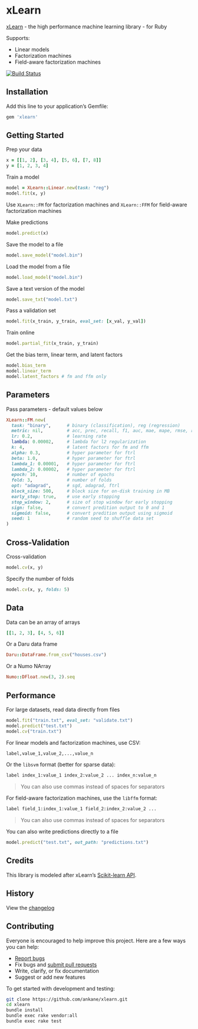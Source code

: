 # xLearn

[xLearn](https://github.com/aksnzhy/xlearn) - the high performance machine learning library - for Ruby

Supports:

- Linear models
- Factorization machines
- Field-aware factorization machines

[![Build Status](https://travis-ci.org/ankane/xlearn.svg?branch=master)](https://travis-ci.org/ankane/xlearn)

## Installation

Add this line to your application’s Gemfile:

```ruby
gem 'xlearn'
```

## Getting Started

Prep your data

```ruby
x = [[1, 2], [3, 4], [5, 6], [7, 8]]
y = [1, 2, 3, 4]
```

Train a model

```ruby
model = XLearn::Linear.new(task: "reg")
model.fit(x, y)
```

Use `XLearn::FM` for factorization machines and `XLearn::FFM` for field-aware factorization machines

Make predictions

```ruby
model.predict(x)
```

Save the model to a file

```ruby
model.save_model("model.bin")
```

Load the model from a file

```ruby
model.load_model("model.bin")
```

Save a text version of the model

```ruby
model.save_txt("model.txt")
```

Pass a validation set

```ruby
model.fit(x_train, y_train, eval_set: [x_val, y_val])
```

Train online

```ruby
model.partial_fit(x_train, y_train)
```

Get the bias term, linear term, and latent factors

```ruby
model.bias_term
model.linear_term
model.latent_factors # fm and ffm only
```

## Parameters

Pass parameters - default values below

```ruby
XLearn::FM.new(
  task: "binary",      # binary (classification), reg (regression)
  metric: nil,         # acc, prec, recall, f1, auc, mae, mape, rmse, rmsd
  lr: 0.2,             # learning rate
  lambda: 0.00002,     # lambda for l2 regularization
  k: 4,                # latent factors for fm and ffm
  alpha: 0.3,          # hyper parameter for ftrl
  beta: 1.0,           # hyper parameter for ftrl
  lambda_1: 0.00001,   # hyper parameter for ftrl
  lambda_2: 0.00002,   # hyper parameter for ftrl
  epoch: 10,           # number of epochs
  fold: 3,             # number of folds
  opt: "adagrad",      # sgd, adagrad, ftrl
  block_size: 500,     # block size for on-disk training in MB
  early_stop: true,    # use early stopping
  stop_window: 2,      # size of stop window for early stopping
  sign: false,         # convert predition output to 0 and 1
  sigmoid: false,      # convert predition output using sigmoid
  seed: 1              # random seed to shuffle data set
)
```

## Cross-Validation

Cross-validation

```ruby
model.cv(x, y)
```

Specify the number of folds

```ruby
model.cv(x, y, folds: 5)
```

## Data

Data can be an array of arrays

```ruby
[[1, 2, 3], [4, 5, 6]]
```

Or a Daru data frame

```ruby
Daru::DataFrame.from_csv("houses.csv")
```

Or a Numo NArray

```ruby
Numo::DFloat.new(3, 2).seq
```

## Performance

For large datasets, read data directly from files

```ruby
model.fit("train.txt", eval_set: "validate.txt")
model.predict("test.txt")
model.cv("train.txt")
```

For linear models and factorization machines, use CSV:

```txt
label,value_1,value_2,...,value_n
```

Or the `libsvm` format (better for sparse data):

```txt
label index_1:value_1 index_2:value_2 ... index_n:value_n
```

> You can also use commas instead of spaces for separators

For field-aware factorization machines, use the `libffm` format:

```txt
label field_1:index_1:value_1 field_2:index_2:value_2 ...
```

> You can also use commas instead of spaces for separators

You can also write predictions directly to a file

```ruby
model.predict("test.txt", out_path: "predictions.txt")
```

## Credits

This library is modeled after xLearn’s [Scikit-learn API](https://xlearn-doc.readthedocs.io/en/latest/python_api/index.html).

## History

View the [changelog](https://github.com/ankane/xlearn/blob/master/CHANGELOG.md)

## Contributing

Everyone is encouraged to help improve this project. Here are a few ways you can help:

- [Report bugs](https://github.com/ankane/xlearn/issues)
- Fix bugs and [submit pull requests](https://github.com/ankane/xlearn/pulls)
- Write, clarify, or fix documentation
- Suggest or add new features

To get started with development and testing:

```sh
git clone https://github.com/ankane/xlearn.git
cd xlearn
bundle install
bundle exec rake vendor:all
bundle exec rake test
```
